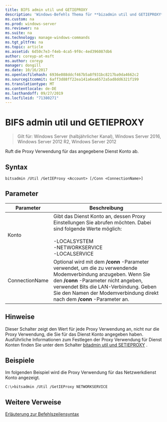```yaml
---
title: BIFS admin util und GETIEPROXY
description: 'Windows-Befehls Thema für **bizadmin util und GETIEPROXY** : Ruft die Proxy Verwendung für das angegebene Dienst Konto ab.'
ms.custom: na
ms.prod: windows-server
ms.reviewer: na
ms.suite: na
ms.technology: manage-windows-commands
ms.tgt_pltfrm: na
ms.topic: article
ms.assetid: 6d50c7e3-f4eb-4ca5-9f0c-4ed396087db6
author: coreyp-at-msft
ms.author: coreyp
manager: dongill
ms.date: 10/16/2017
ms.openlocfilehash: 6936e088ddcf467b5a8f931bc8217ba9da4662c2
ms.sourcegitcommit: 6aff3d88ff22ea141a6ea6572a5ad8dd6321f199
ms.translationtype: MT
ms.contentlocale: de-DE
ms.lasthandoff: 09/27/2019
ms.locfileid: "71380271"
---
```

# <a name="bitsadmin-util-and-getieproxy"></a>BIFS admin util und GETIEPROXY

> Gilt für: Windows Server (halbjährlicher Kanal), Windows Server 2016, Windows Server 2012 R2, Windows Server 2012

Ruft die Proxy Verwendung für das angegebene Dienst Konto ab.

## <a name="syntax"></a>Syntax

```
bitsadmin /Util /GetIEProxy <Account> [/Conn <ConnectionName>]
```

## <a name="parameters"></a>Parameter

|Parameter|Beschreibung|
|-------|--------|
|Konto|Gibt das Dienst Konto an, dessen Proxy Einstellungen Sie abrufen möchten. Dabei sind folgende Werte möglich:<br /><br />-LOCALSYSTEM<br />-NETWORKSERVICE<br />-LOCALSERVICE|
|ConnectionName|Optional wird mit dem **/conn** -Parameter verwendet, um die zu verwendende Modemverbindung anzugeben. Wenn Sie den **/conn** -Parameter nicht angeben, verwendet Bits die LAN-Verbindung. Geben Sie den Namen der Modemverbindung direkt nach dem **/conn** -Parameter an.|

## <a name="remarks"></a>Hinweise

Dieser Schalter zeigt den Wert für jede Proxy Verwendung an, nicht nur die Proxy Verwendung, die Sie für das Dienst Konto angegeben haben. Ausführliche Informationen zum Festlegen der Proxy Verwendung für Dienst Konten finden Sie unter dem Schalter [bitadmin util und SETIEPROXY](bitsadmin-util-and-setieproxy.md) .

## <a name="BKMK_examples"></a>Beispiele

Im folgenden Beispiel wird die Proxy Verwendung für das Netzwerkdienst Konto angezeigt.

```
C:\>bitsadmin /Util /GetIEProxy NETWORKSERVICE
```

## <a name="additional-references"></a>Weitere Verweise

[Erläuterung zur Befehlszeilensyntax](command-line-syntax-key.md)
